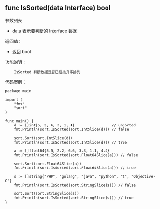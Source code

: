 ## func IsSorted(data Interface) bool

参数列表

- data 表示要判断的 Interface 数据

返回值：

- 返回 bool

功能说明：

		IsSorted 判断数据是否已经按升序排列

代码案例：

	package main
	
	import (
		"fmt"
		"sort"
	)
	
	func main() {
		d := []int{5, 2, 6, 3, 1, 4}                 // unsorted
		fmt.Println(sort.IsSorted(sort.IntSlice(d))) // false
	
		sort.Sort(sort.IntSlice(d))
		fmt.Println(sort.IsSorted(sort.IntSlice(d))) // true
	
		a := []float64{5.5, 2.2, 6.6, 3.3, 1.1, 4.4}
		fmt.Println(sort.IsSorted(sort.Float64Slice(a))) // false
	
		sort.Sort(sort.Float64Slice(a))
		fmt.Println(sort.IsSorted(sort.Float64Slice(a))) // true
	
		s := []string{"PHP", "golang", "java", "python", "C", "Objective-C"}
		fmt.Println(sort.IsSorted(sort.StringSlice(s))) // false
	
		sort.Sort(sort.StringSlice(s))
		fmt.Println(sort.IsSorted(sort.StringSlice(s))) // true
	}
	


